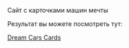 Сайт с карточками машин мечты

Результат вы можете посмотреть тут:

[Dream Cars Cards](https://zykovvv.github.io/dream_cars_cards/)

